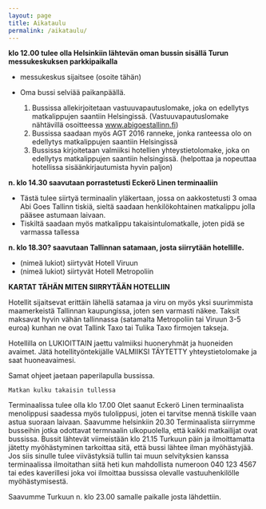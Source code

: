 ```yaml
---
layout: page
title: Aikataulu
permalink: /aikataulu/
---
```

**klo 12.00 tulee olla Helsinkiin lähtevän oman bussin sisällä Turun messukeskuksen parkkipaikalla**
    
  * messukeskus sijaitsee (osoite tähän)
  * Oma bussi selviää paikanpäällä.

    1. Bussissa allekirjoitetaan vastuuvapautuslomake, joka on edellytys matkalippujen saantiin Helsingissä. (Vastuuvapautuslomake nähtävillä osoitteessa www.abigoestallinn.fi)
    1. Bussissa saadaan myös AGT 2016 ranneke, jonka ranteessa olo on edellytys matkalippujen saantiin Helsingissä 
    1. Bussissa kirjoitetaan valmiiksi hotellien yhteystietolomake, joka on edellytys matkalippujen saantiin helsingissä. (helpottaa ja nopeuttaa hotellissa sisäänkirjautumista hyvin paljon) 
      
**n. klo 14.30 saavutaan porrastetusti Eckerö Linen terminaaliin**
  * Tästä tulee siirtyä terminaalin yläkertaan, jossa on aakkostetusti 3 omaa Abi Goes Tallinn tiskiä, sieltä saadaan henkilökohtainen matkalippu jolla pääsee astumaan laivaan.
  * Tiskiltä saadaan myös matkalippu takaisintulomatkalle, joten pidä se varmassa tallessa

**n. klo 18.30? saavutaan Tallinnan satamaan, josta siirrytään hotellille.**
  * (nimeä lukiot) siirtyvät Hotell Viruun 
  * (nimeä lukiot) siirtyvät Hotell Metropoliin

**KARTAT TÄHÄN MITEN SIIRRYTÄÄN HOTELLIIN**

Hotellit sijaitsevat erittäin lähellä satamaa ja viru on myös yksi suurimmista maamerkeistä Tallinnan kaupungissa, joten sen varmasti näkee. Taksit maksavat hyvin vähän tallinnassa (satamalta Metropoliin tai Viruun 3-5 euroa) kunhan ne ovat Tallink Taxo tai Tulika Taxo firmojen takseja.

Hotellilla on LUKIOITTAIN jaettu valmiiksi huoneryhmät ja huoneiden avaimet.
Jätä hotellityöntekijälle VALMIIKSI TÄYTETTY yhteystietolomake ja saat huoneavaimesi. 

Samat ohjeet jaetaan paperilapulla bussissa.







	Matkan kulku takaisin tullessa 

Terminaalissa tulee olla klo 17.00
Olet saanut Eckerö Linen terminaalista menolippusi saadessa myös tulolippusi, joten ei tarvitse mennä tiskille vaan astua suoraan laivaan.
Saavumme helsinkiin 20.30
Terminaalista siirrymme busseihin jotka odottavat termnaalin ulkopuolella, että kaikki matkailijat ovat bussissa. 
Bussit lähtevät viimeistään klo 21.15 Turkuun päin ja ilmoittamatta jätetty myöhästyminen tarkoittaa sitä, että bussi lähtee ilman myöhästyjää. 
Jos siis sinulle tulee viivästyksiä tullin tai muun selvityksien kanssa terminaalissa ilmoitathan siitä heti kun mahdollista numeroon 040 123 4567 tai edes kaverillesi joka voi ilmoittaa bussissa olevalle vastuuhenkilölle myöhästymisestä. 

Saavumme Turkuun n. klo 23.00 samalle paikalle josta lähdettiin.

